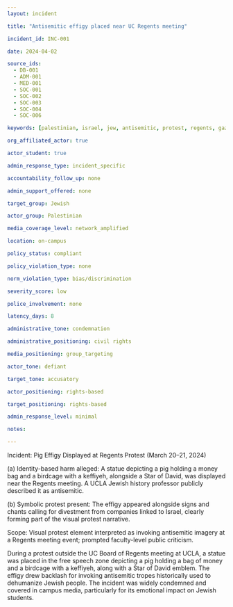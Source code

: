 ```yaml
---
layout: incident

title: "Antisemitic effigy placed near UC Regents meeting"

incident_id: INC-001

date: 2024-04-02

source_ids:
  - DB-001
  - ADM-001
  - MED-001
  - SOC-001
  - SOC-002
  - SOC-003
  - SOC-004
  - SOC-006

keywords: [palestinian, israel, jew, antisemitic, protest, regents, gaza, hamas, keffiyeh, pig, free speech, star of david, myers]

org_affiliated_actor: true

actor_student: true

admin_response_type: incident_specific

accountability_follow_up: none

admin_support_offered: none

target_group: Jewish

actor_group: Palestinian

media_coverage_level: network_amplified

location: on-campus

policy_status: compliant

policy_violation_type: none

norm_violation_type: bias/discrimination

severity_score: low

police_involvement: none

latency_days: 8

administrative_tone: condemnation

administrative_positioning: civil rights

media_positioning: group_targeting

actor_tone: defiant

target_tone: accusatory

actor_positioning: rights-based 

target_positioning: rights-based

admin_response_level: minimal

notes: 

---
```

Incident: Pig Effigy Displayed at Regents Protest (March 20–21, 2024)

(a) Identity-based harm alleged: A statue depicting a pig holding a money bag and a birdcage with a keffiyeh, alongside a Star of David, was displayed near the Regents meeting. A UCLA Jewish history professor publicly described it as antisemitic.

(b) Symbolic protest present: The effigy appeared alongside signs and chants calling for divestment from companies linked to Israel, clearly forming part of the visual protest narrative.

Scope: Visual protest element interpreted as invoking antisemitic imagery at a Regents meeting event; prompted faculty-level public criticism.

During a protest outside the UC Board of Regents meeting at UCLA, a statue was placed in the free speech zone depicting a pig holding a bag of money and a birdcage with a keffiyeh, along with a Star of David emblem. The effigy drew backlash for invoking antisemitic tropes historically used to dehumanize Jewish people. The incident was widely condemned and covered in campus media, particularly for its emotional impact on Jewish students.

